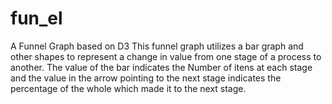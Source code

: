 # fun_el
A Funnel Graph based on D3 
This funnel graph utilizes a bar graph and other shapes to represent a change in value from one stage of a process to another.
The value of the bar indicates the Number of itens at each stage and the value in the arrow pointing to the next stage indicates the percentage of the whole which made it to the next stage.
<head>
    <script src="d3.v3.js"></script>
</head>
<body>
  <div id="container">
    <svg id="funnel"></svg>
    <button id="change" style='display:none'>Switch</button>
  </div>
  <script src="fun_el.js"></script>
</body>
</head>
